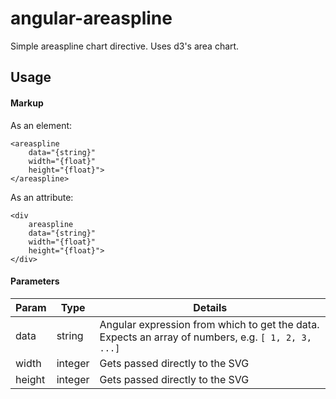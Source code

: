 # angular-areaspline
Simple areaspline chart directive. Uses d3's area chart.

## Usage
#### Markup
As an element:
```
<areaspline
	data="{string}"
	width="{float}"
	height="{float}">
</areaspline>
```
As an attribute:
```
<div
	areaspline
	data="{string}"
	width="{float}"
	height="{float}">
</div>
```

#### Parameters
|Param	|Type	|Details|
|-------|-------|-------|
|data	|string	|Angular expression from which to get the data. Expects an array of numbers, e.g. `[ 1, 2, 3, ...]` |
|width	|integer|Gets passed directly to the SVG |
|height	|integer|Gets passed directly to the SVG |

